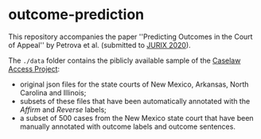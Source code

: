 # outcome-prediction

This repository accompanies the paper ''Predicting Outcomes in the Court of Appeal'' by Petrova et al. (submitted to [JURIX 2020](https://jurix2020.law.muni.cz/)).

The ```./data``` folder contains the piblicly available sample of the [Caselaw Access Project](https://case.law/):
- original json files for the state courts of New Mexico, Arkansas, North Carolina and Illinois;
- subsets of these files that have been automatically annotated with the *Affirm* and *Reverse* labels;
- a subset of 500 cases from the New Mexico state court that have been manually annotated with outcome labels and outcome sentences.
